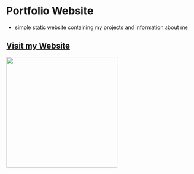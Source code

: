 # Portfolio Website 
- simple static website containing my projects and information about me
## [Visit my Website](https://kenaniscoding.github.io./)
<img><img src="https://github.com/user-attachments/assets/4f4010e7-0841-4a2d-b0af-b6b6c4429e71" width="300" height="300"/>
